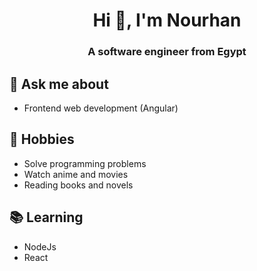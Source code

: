 <h1 align="center">Hi 👋, I'm Nourhan</h1>
<h3 align="center">A software engineer from Egypt</h3>

## 💬 Ask me about
- Frontend web development (Angular)

## 📅 Hobbies
- Solve programming problems
- Watch anime and movies
- Reading books and novels


## 📚 Learning
- NodeJs
- React
